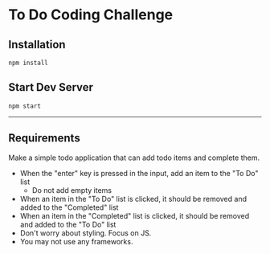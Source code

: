 # To Do Coding Challenge

## Installation

```
npm install
```

## Start Dev Server

```
npm start
```

---

## Requirements

Make a simple todo application that can add todo items and complete them.

- When the "enter" key is pressed in the input, add an item to the "To Do" list
  - Do not add empty items
- When an item in the "To Do" list is clicked, it should be removed and added to the "Completed" list
- When an item in the "Completed" list is clicked, it should be removed and added to the "To Do" list
- Don't worry about styling. Focus on JS.
- You may not use any frameworks.
